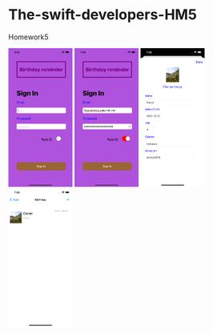 # The-swift-developers-HM5
Homework5

<img src="https://github.com/DannyK18/The-swift-developers-HM5/blob/main/HM5/photos/Simulator%20Screen%20Shot%20-%20iPhone%2013%20Pro%20-%202022-12-24%20at%2015.32.56.png" width="128"/>

<img src="https://github.com/DannyK18/The-swift-developers-HM5/blob/main/HM5/photos/Simulator%20Screen%20Shot%20-%20iPhone%2013%20Pro%20-%202022-12-26%20at%2019.28.37.png" width="128"/>

<img src="https://github.com/DannyK18/The-swift-developers-HM5/blob/main/HM5/photos/Simulator%20Screen%20Shot%20-%20iPhone%2013%20Pro%20-%202022-12-26%20at%2019.29.42.png" width="128"/>

<img src="https://github.com/DannyK18/The-swift-developers-HM5/blob/main/HM5/photos/Simulator%20Screen%20Shot%20-%20iPhone%2013%20Pro%20-%202022-12-26%20at%2019.29.50.png" width="128"/>


